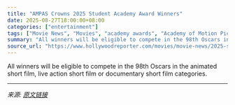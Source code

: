 ```yaml
---
title: "AMPAS Crowns 2025 Student Academy Award Winners"
date: 2025-08-27T18:00:00+08:00
categories: ["entertainment"]
tags: ["Movie News", "Movies", "academy awards", "Academy of Motion Picture Arts and Sciences", "Awards", "awards 2025", "Oscars", "Oscars 2026"]
summary: "All winners will be eligible to compete in the 98th Oscars in the animated short film, live action short film or documentary short film categories."
source_url: "https://www.hollywoodreporter.com/movies/movie-news/2025-student-academy-award-winners-1236354806/"
---
```


All winners will be eligible to compete in the 98th Oscars in the animated short film, live action short film or documentary short film categories.

---

*来源: [原文链接](https://www.hollywoodreporter.com/movies/movie-news/2025-student-academy-award-winners-1236354806/)*

